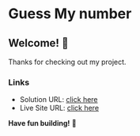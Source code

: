 # Guess My number

## Welcome! 👋

Thanks for checking out my project.

### Links

- Solution URL: [click here](https://github.com/Vinoth30457/rock-paper-scissors-master.git)
- Live Site URL: [click here](https://incandescent-cajeta-cfdaa4.netlify.app)

**Have fun building!** 🚀
